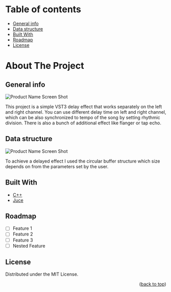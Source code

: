 # Table of contents
* [General info](#general-info)
* [Data structure](#data-structure)
* [Built With](#build-with)
* [Roadmap](#roadmap)
* [License](#license)

# About The Project

## General info
![Product Name Screen Shot](https://github.com/jarekkopaczewski/TwinEcho/blob/e82460d70e3dbb9e6220f74dcf8eb0781a36adcc/TwinDelay.png)

This project is a simple VST3 delay effect that works separately on the left and right channel. You can use different delay time on left and right channel, which can be also synchronized to tempo of the song by setting rhythmic division. 
There is also a bunch of additional effect like flanger or tap echo.

## Data structure

![Product Name Screen Shot](https://github.com/jarekkopaczewski/TwinEcho/blob/6ff12e2a9b27c65e19132080ee0411574d6aaddc/CircularBuffer.jpg)

To achieve a delayed effect I used the circular buffer structure which size depends on from the parameters set by the user.

## Built With

* [C++](https://isocpp.org/)
* [Juce](https://juce.com/)

## Roadmap

- [ ] Feature 1
- [ ] Feature 2
- [ ] Feature 3
- [ ] Nested Feature

## License

Distributed under the MIT License.

<p align="right">(<a href="#top">back to top</a>)</p>
